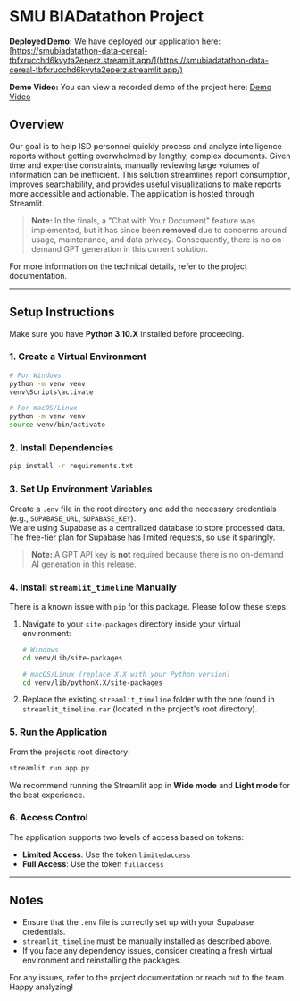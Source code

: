 # SMU BIADatathon Project

**Deployed Demo:**
We have deployed our application here: [https://smubiadatathon-data-cereal-tbfxrucchd6kvyta2eperz.streamlit.app/](https://smubiadatathon-data-cereal-tbfxrucchd6kvyta2eperz.streamlit.app/)

**Demo Video:**
You can view a recorded demo of the project here: [Demo Video](https://github.com/user-attachments/assets/7cbbdf06-2f30-47fb-b8d6-9bed83d71d42)

## Overview
Our goal is to help ISD personnel quickly process and analyze intelligence reports without getting overwhelmed by lengthy, complex documents. Given time and expertise constraints, manually reviewing large volumes of information can be inefficient. This solution streamlines report consumption, improves searchability, and provides useful visualizations to make reports more accessible and actionable. The application is hosted through Streamlit.

> **Note:** In the finals, a "Chat with Your Document" feature was implemented, but it has since been **removed** due to concerns around usage, maintenance, and data privacy. Consequently, there is no on-demand GPT generation in this current solution.

For more information on the technical details, refer to the project documentation.

---

## Setup Instructions
Make sure you have **Python 3.10.X** installed before proceeding.

### 1. Create a Virtual Environment
```sh
# For Windows
python -m venv venv
venv\Scripts\activate

# For macOS/Linux
python -m venv venv
source venv/bin/activate
```

### 2. Install Dependencies
```sh
pip install -r requirements.txt
```

### 3. Set Up Environment Variables
Create a `.env` file in the root directory and add the necessary credentials (e.g., `SUPABASE_URL`, `SUPABASE_KEY`).  
We are using Supabase as a centralized database to store processed data. The free-tier plan for Supabase has limited requests, so use it sparingly.

> **Note:** A GPT API key is **not** required because there is no on-demand AI generation in this release.

### 4. Install `streamlit_timeline` Manually
There is a known issue with `pip` for this package. Please follow these steps:
1. Navigate to your `site-packages` directory inside your virtual environment:
   ```sh
   # Windows
   cd venv/Lib/site-packages

   # macOS/Linux (replace X.X with your Python version)
   cd venv/lib/pythonX.X/site-packages
   ```
2. Replace the existing `streamlit_timeline` folder with the one found in `streamlit_timeline.rar` (located in the project's root directory).

### 5. Run the Application
From the project’s root directory:
```sh
streamlit run app.py
```
We recommend running the Streamlit app in **Wide mode** and **Light mode** for the best experience.

### 6. Access Control
The application supports two levels of access based on tokens:
- **Limited Access**: Use the token `limitedaccess`
- **Full Access**: Use the token `fullaccess`

---

## Notes
- Ensure that the `.env` file is correctly set up with your Supabase credentials.
- `streamlit_timeline` must be manually installed as described above.
- If you face any dependency issues, consider creating a fresh virtual environment and reinstalling the packages.

For any issues, refer to the project documentation or reach out to the team.  
Happy analyzing!
```
